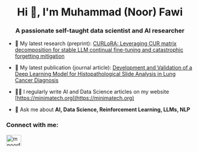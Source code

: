 <h1 align="center">Hi 👋, I'm Muhammad (Noor) Fawi</h1>
<h3 align="center">A passionate self-taught data scientist and AI researcher</h3>

- 🔭 My latest research (preprint): [CURLoRA: Leveraging CUR matrix decomposition for stable LLM continual fine-tuning and catastrophic forgetting mitigation](https://doi.org/10.5281/zenodo.12730056)

- 📝 My latest publication (journal article): [Development and Validation of a Deep Learning Model for Histopathological Slide Analysis in Lung Cancer Diagnosis](https://www.mdpi.com/2072-6694/16/8/1506)

- 👨‍💻 I regularly write AI and Data Science articles on my website [https://minimatech.org](https://minimatech.org)

- 💬 Ask me about **AI, Data Science, Reinforcement Learning, LLMs, NLP**

<h3 align="left">Connect with me:</h3>
<p align="left">
<a href="https://linkedin.com/in/mnoorfawi" target="blank"><img align="center" src="https://raw.githubusercontent.com/rahuldkjain/github-profile-readme-generator/master/src/images/icons/Social/linked-in-alt.svg" alt="mnoorfawi" height="30" width="40" /></a>
</p>
